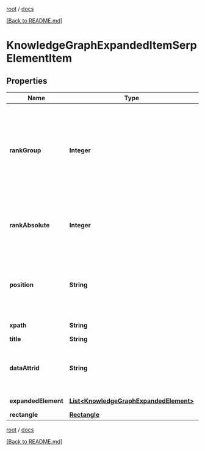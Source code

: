 [root](./../ "root") / [docs](./ "docs")

[[Back to README.md]](./../README.md "[Back to README.md]")

# KnowledgeGraphExpandedItemSerpElementItem

## Properties

| Name | Type | Description | Notes |
|------------ | ------------- | ------------- | -------------|
|**rankGroup** | **Integer** | group rank in SERP position within a group of elements with identical type values positions of elements with different type values are omitted from rank_group |  [optional] |
|**rankAbsolute** | **Integer** | absolute rank in SERP absolute position among all the elements in SERP |  [optional] |
|**position** | **String** | the alignment of the element in SERP can take the following values: left, right |  [optional] |
|**xpath** | **String** | the XPath of the element |  [optional] |
|**title** | **String** | title of the link |  [optional] |
|**dataAttrid** | **String** | google defined data attribute ID example: kc:/local:place qa |  [optional] |
|**expandedElement** | [**List&lt;KnowledgeGraphExpandedElement&gt;**](KnowledgeGraphExpandedElement.md) | link of the element |  [optional] |
|**rectangle** | [**Rectangle**](Rectangle.md) |  |  [optional] |

[root](./../ "root") / [docs](./ "docs")

[[Back to README.md]](./../README.md "[Back to README.md]")